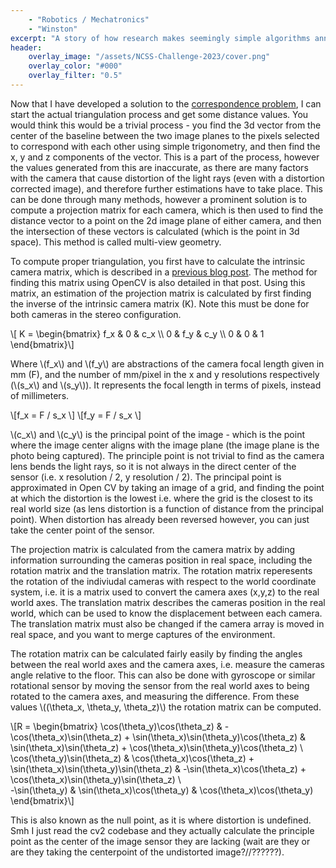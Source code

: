 ```yaml
---
    - "Robotics / Mechatronics"
    - "Winston"
excerpt: "A story of how research makes seemingly simple algorithms annoyingly complex."
header:
    overlay_image: "/assets/NCSS-Challenge-2023/cover.png"
    overlay_color: "#000"
    overlay_filter: "0.5"
---
```


Now that I have developed a solution to the [correspondence problem](./2023/04/26/Harris-Corner-Detection.html), I can start the actual triangulation process and get some distance values. You would think this would be a trivial process - you find the 3d vector from the center of the baseline between the two image planes to the pixels selected to correspond with each other using simple trigonometry, and then find the x, y and z components of the vector. This is a part of the process, however the values generated from this are inaccurate, as there are many factors with the camera that cause distortion of the light rays (even with a distortion corrected image), and therefore further estimations have to take place. This can be done through many methods, however a prominent solution is to compute a projection matrix for each camera, which is then used to find the distance vector to a point on the 2d image plane of either camera, and then the intersection of these vectors is calculated (which is the point in 3d space). This method is called multi-view geometry.

To compute proper triangulation, you first have to calculate the intrinsic camera matrix, which is described in a [previous blog post](./2023/02/13/Distortion.html). The method for finding this matrix using OpenCV is also detailed in that post. Using this matrix, an estimation of the projection matrix is calculated by first finding the inverse of the intrinsic camera matrix (K). Note this must be done for both cameras in the stereo configuration.

\\[ K = \begin{bmatrix} f_x & 0 & c_x \\\ 0 & f_y & c_y \\\ 0 & 0 & 1 \end{bmatrix}\\]

Where \\(f_x\\) and \\(f_y\\) are abstractions of the camera focal length given in mm (F), and the number of mm/pixel in the x and y resolutions respectively (\\(s_x\\) and \\(s_y\\)). It represents the focal length in terms of pixels, instead of millimeters.

\\[f_x = F / s_x \\]
\\[f_y = F / s_x \\]

\\(c_x\\) and \\(c_y\\) is the principal point of the image - which is the point where the image center aligns with the image plane (the image plane is the photo being captured). The principle point is not trivial to find as the camera lens bends the light rays, so it is not always in the direct center of the sensor (i.e. x resolution / 2, y resolution / 2). The principal point is approximated in Open CV by taking an image of a grid, and finding the point at which the distortion is the lowest i.e. where the grid is the closest to its real world size (as lens distortion is a function of distance from the principal point). When distortion has already been reversed however, you can just take the center point of the sensor.

The projection matrix is calculated from the camera matrix by adding information surrounding the cameras position in real space, including the rotation matrix and the translation matrix. The rotation matrix reperesents the rotation of the indiviudal cameras with respect to the world coordinate system, i.e. it is a matrix used to convert the camera axes (x,y,z) to the real world axes. The translation matrix describes the cameras position in the real world, which can be used to know the displacement between each camera. The translation matrix must also be changed if the camera array is moved in real space, and you want to merge captures of the environment.

The rotation matrix can be calculated fairly easily by finding the angles between the real world axes and the camera axes, i.e. measure the cameras angle relative to the floor. This can also be done with gyroscope or similar rotational sensor by moving the sensor from the real world axes to being rotated to the camera axes, and measuring the difference. From these values \\((\\theta_x, \\theta_y, \\theta_z)\\) the rotation matrix can be computed.

\\[R = \\begin{bmatrix}
\\cos(\\theta_y)\\cos(\\theta_z) & -\\cos(\\theta_x)\\sin(\\theta_z) + \\sin(\\theta_x)\\sin(\\theta_y)\\cos(\\theta_z) & \\sin(\\theta_x)\\sin(\\theta_z) + \\cos(\\theta_x)\\sin(\\theta_y)\\cos(\\theta_z) \\\
\\cos(\\theta_y)\\sin(\\theta_z) & \\cos(\\theta_x)\\cos(\\theta_z) + \\sin(\\theta_x)\\sin(\\theta_y)\\sin(\\theta_z) & -\\sin(\\theta_x)\\cos(\\theta_z) + \\cos(\\theta_x)\\sin(\\theta_y)\\sin(\\theta_z) \\\
-\\sin(\\theta_y) & \\sin(\\theta_x)\\cos(\\theta_y) & \\cos(\\theta_x)\\cos(\\theta_y)
\\end{bmatrix}\\]


This is also known as the null point, as it is where distortion is undefined. Smh I just read the cv2 codebase and they actually calculate the principle point as the center of the image sensor they are lacking (wait are they or are they taking the centerpoint of the undistorted image?//??????).


